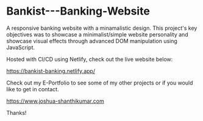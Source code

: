 # Bankist---Banking-Website
A responsive banking website with a minamalistic design.
This project's key objectives was to showcase a minimalist/simple website personality and showcase visual effects through advanced DOM manipulation using JavaScript.

Hosted with CI/CD using Netlify, check out the live website below:

https://bankist-banking.netlify.app/

Check out my E-Portfolio to see some of my other projects or if you would like to get in contact.

https://www.joshua-shanthikumar.com

Thanks!
